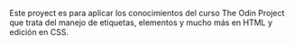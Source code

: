 Este proyect es para aplicar los conocimientos del curso The Odin Project que trata del manejo de etiquetas, elementos y mucho más en HTML y edición en CSS.
